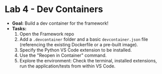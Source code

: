 # Lab 4 - Dev Containers

- **Goal:** Build a dev container for the framework!
- **Tasks:**
    1. Open the Framework repo        
    2. Add a `.devcontainer` folder and a basic `devcontainer.json` file (referencing the existing Dockerfile or a pre-built image).
    3. Specify the Python VS Code extension to be installed.
    4. Use the "Reopen in Container" command.
    5. Explore the environment: Check the terminal, installed extensions, run the application/tests from within VS Code.
        